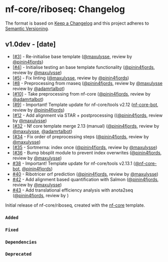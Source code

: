 # nf-core/riboseq: Changelog

The format is based on [Keep a Changelog](https://keepachangelog.com/en/1.0.0/)
and this project adheres to [Semantic Versioning](https://semver.org/spec/v2.0.0.html).

## v1.0dev - [date]

- [[#3](https://github.com/nf-core/riboseq/pull/3)] - Re-initialise base template ([@maxulysse](https://github.com/maxulysse), review by [@pinin4fjords](https://github.com/pinin4fjords))
- [[#4](https://github.com/nf-core/riboseq/pull/4)] - Initialise testing an base template functionality ([@pinin4fjords](https://github.com/pinin4fjords), review by [@maxulysse](https://github.com/maxulysse))
- [[#5](https://github.com/nf-core/riboseq/pull/5)] - Fix linting ([@maxulysse](https://github.com/maxulysse), review by [@pinin4fjords](https://github.com/pinin4fjords))
- [[#8](https://github.com/nf-core/riboseq/pull/8) - Preprocessing from rnaseq ([@pinin4fjords](https://github.com/pinin4fjords), review by [@maxulysse](https://github.com/maxulysse) review by [@adamrtalbot](https://github.com/adamrtalbot))
- [[#10](https://github.com/nf-core/riboseq/pull/10)] - Take preprocessing from nf-core ([@pinin4fjords](https://github.com/pinin4fjords), review by [@adamrtalbot](https://github.com/adamrtalbot))
- [[#9](https://github.com/nf-core/riboseq/pull/9)] - Important! Template update for nf-core/tools v2.12 ([nf-core-bot](https://github.com/nf-core-bot), review by [@pinin4fjords](https://github.com/pinin4fjords))
- [[#12](https://github.com/nf-core/riboseq/pull/12) - Add alignment via STAR + postprocessing (([@pinin4fjords](https://github.com/pinin4fjords), review by [@maxulysse](https://github.com/maxulysse))
- [[#32](https://github.com/nf-core/riboseq/pull/32) - Nf core template merge 2.13 (manual) ([@pinin4fjords](https://github.com/pinin4fjords), review by [@maxulysse](https://github.com/maxulysse), [@adamrtalbot](https://github.com/adamrtalbot))
- [[#34](https://github.com/nf-core/riboseq/pull/34) - Fix order of preprocessing steps ([@pinin4fjords](https://github.com/pinin4fjords), review by [@maxulysse](https://github.com/maxulysse))
- [[#35](https://github.com/nf-core/riboseq/pull/35) - Sortmerna: index once ([@pinin4fjords](https://github.com/pinin4fjords), review by [@maxulysse](https://github.com/maxulysse))
- [[#36](https://github.com/nf-core/riboseq/pull/36) - Bump bbsplit module to prevent index overwrites ([@pinin4fjords](https://github.com/pinin4fjords), review by [@maxulysse](https://github.com/maxulysse))
- [#38](https://github.com/nf-core/riboseq/pull/38) - Important! Template update for nf-core/tools v2.13.1 ([@nf-core-bot](https://github.com/nf-core-bot), [@pinin4fjords](https://github.com/pinin4fjords))
- [#40](https://github.com/nf-core/riboseq/pull/40) - Ribotricer orf prediction ([@pinin4fjords](https://github.com/pinin4fjords), review by [@maxulysse](https://github.com/maxulysse))
- [#42](https://github.com/nf-core/riboseq/pull/42) - Add alignment based quantification with Salmon ([@pinin4fjords](https://github.com/pinin4fjords), review by [@maxulysse](https://github.com/maxulysse))
- [#43](https://github.com/nf-core/riboseq/pull/43) - Add translational efficiency analysis with anota2seq ([@pinin4fjords](https://github.com/pinin4fjords), review by )

Initial release of nf-core/riboseq, created with the [nf-core](https://nf-co.re/) template.

### `Added`

### `Fixed`

### `Dependencies`

### `Deprecated`
